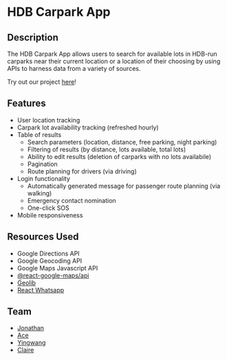# HDB Carpark App

## Description

The HDB Carpark App allows users to search for available lots in HDB-run carparks near their current location or a location of their choosing by using APIs to harness data from a variety of sources. 

Try out our project [here](https://transcendent-paletas-3b5092.netlify.app/ "link to deployed site")!

## Features 
* User location tracking
* Carpark lot availability tracking (refreshed hourly) 
* Table of results
    * Search parameters (location, distance, free parking, night parking)
    * Filtering of results (by distance, lots available, total lots)
    * Ability to edit results (deletion of carparks with no lots availabile)
    * Pagination
    * Route planning for drivers (via driving)
* Login functionality 
    * Automatically generated message for passenger route planning (via walking)
    * Emergency contact nomination 
    * One-click SOS
* Mobile responsiveness

## Resources Used
* Google Directions API
* Google Geocoding API
* Google Maps Javascript API
* [@react-google-maps/api](https://github.com/JustFly1984/react-google-maps-api/tree/master/packages/react-google-maps-api "react google maps api")
* [Geolib](https://github.com/manuelbieh/geolib#readme "geolib")
* [React Whatsapp](https://github.com/andrelmlins/react-whatsapp "react whatsapp")

## Team
* [Jonathan](https://github.com/goodwill80 "jonathan's github")
* [Ace](https://github.com/acetay "ace's github")
* [Yingwang](https://github.com/shiywsg "yingwang's github")
* [Claire](https://github.com/clairetkw "claire's github")